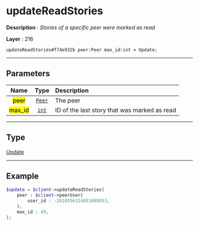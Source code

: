 # updateReadStories

**Description** : *Stories of a specific peer were marked as read*

**Layer** : 216

```tl
updateReadStories#f74e932b peer:Peer max_id:int = Update;
```

---

## Parameters

| Name | Type | Description |
| :---: | :---: | :--- |
| <mark>peer</mark> | [`Peer`](type/Peer) | The peer |
| <mark>max_id</mark> | [`int`](type/int) | ID of the last story that was marked as read |

---

## Type

[Update](type/Update)

---

## Example

```php
$update = $client->updateReadStories(
	peer : $client->peerUser(
		user_id : -2624556324851680053,
	),
	max_id : 49,
);
```